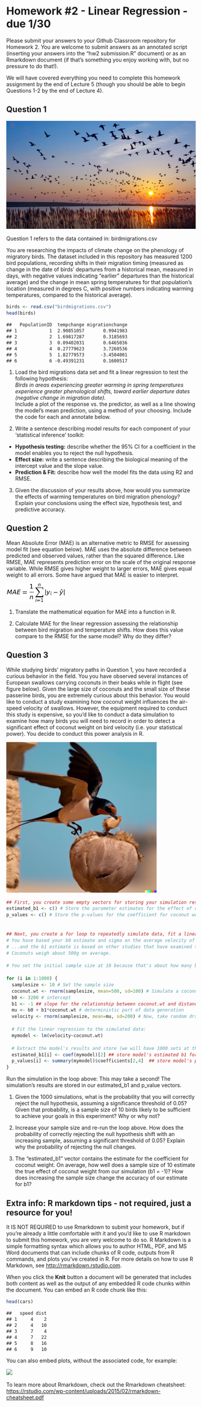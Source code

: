Homework \#2 - Linear Regression - due 1/30
================

Please submit your answers to your Github Classroom repository for
Homework 2. You are welcome to submit answers as an annotated script
(inserting your answers into the “hw2 submission.R” document) or as an
Rmarkdown document (if that’s something you enjoy working with, but no
pressure to do that!).

We will have covered everything you need to complete this homework
assignment by the end of Lecture 5 (though you should be able to begin
Questions 1-2 by the end of Lecture 4).

## Question 1

![](migration.jpeg)

Question 1 refers to the data contained in: birdmigrations.csv

You are researching the impacts of climate change on the phenology of
migratory birds. The dataset included in this repository has measured
1200 bird populations, recording shifts in their migration timing
(measured as change in the date of birds’ departures from a historical
mean, measured in days, with negative values indicating “earlier”
departures than the historical average) and the change in mean spring
temperatures for that population’s location (measured in degrees C, with
positive numbers indicating warming temperatures, compared to the
historical average).

``` r
birds <- read.csv("birdmigrations.csv")
head(birds)
```

    ##   PopulationID  tempchange migrationchange
    ## 1            1  2.90851057       0.9941983
    ## 2            2  1.69817287       0.3185693
    ## 3            3  0.09402031       0.6465036
    ## 4            4  0.27779623       3.7260536
    ## 5            5  1.82779573      -3.4504001
    ## 6            6 -0.49391231       0.1600517

1)  Load the bird migrations data set and fit a linear regression to
    test the following hypothesis:  
    *Birds in areas experiencing greater warming in spring temperatures
    experience greater phenological shifts, toward earlier departure
    dates (negative change in migration date).*  
    Include a plot of the response vs. the predictor, as well as a line
    showing the model’s mean prediction, using a method of your
    choosing. Include the code for each and annotate below.

2)  Write a sentence describing model results for each component of your
    ‘statistical inference’ toolkit:

- **Hypothesis testing:** describe whether the 95% CI for a coefficient
  in the model enables you to reject the null hypothesis.
- **Effect size:** write a sentence describing the biological meaning of
  the intercept value and the slope value.
- **Prediction & Fit:** describe how well the model fits the data using
  R2 and RMSE.

3)  Given the discussion of your results above, how would you summarize
    the effects of warming temperatures on bird migration phenology?
    Explain your conclusions using the effect size, hypothesis test, and
    predictive accuracy.

## Question 2

Mean Absolute Error (MAE) is an alternative metric to RMSE for assessing
model fit (see equation below). MAE uses the absolute difference between
predicted and observed values, rather than the squared difference. Like
RMSE, MAE represents prediction error on the scale of the original
response variable. While RMSE gives higher weight to larger errors, MAE
gives equal weight to all errors. Some have argued that MAE is easier to
interpret.

![](mae.jpg)

1)  Translate the mathematical equation for MAE into a function in R.

2)  Calculate MAE for the linear regression assessing the relationship
    between bird migration and temperature shifts. How does this value
    compare to the RMSE for the same model? Why do they differ?

## Question 3

While studying birds’ migratory paths in Question 1, you have recorded a
curious behavior in the field. You you have observed several instances
of European swallows carrying coconuts in their beaks while in flight
(see figure below). Given the large size of coconuts and the small size
of these passerine birds, you are extremely curious about this behavior.
You would like to conduct a study examining how coconut weight
influences the air-speed velocity of swallows. However, the equipment
required to conduct this study is expensive, so you’d like to conduct a
data simulation to examine how many birds you will need to record in
order to detect a significant effect of coconut weight on bird velocity
(i.e. your statistical power). You decide to conduct this power analysis
in R.

<img src="swallow.jpeg" width="400" />

``` r
## First, you create some empty vectors for storing your simulation results:
estimated_b1 <- c() # Store the parameter estimates for the effect of coconut weight
p_values <- c() # Store the p-values for the coefficient for coconut weight


## Next, you create a for loop to repeatedly simulate data, fit a linear regression to each simulated dataset, and then quantify how often you detect a statistically significant effect of coconut weight on swallow velocity (m/hr). 
# You have based your b0 estimate and sigma on the average velocity of swallows not carrying coconuts (which is published in the literature).
# ...and the b1 estimate is based on other studies that have examined the impacts of other carried items (e.g. fish) on the velocities of other bird species in flight. 
# Coconuts weigh about 500g on average.

# You set the initial sample size at 10 because that's about how many birds you think you can feasibly monitor in a pilot data collection effort.

for (i in 1:1000) {
  samplesize <- 10 # Set the sample size
  coconut.wt <- rnorm(samplesize, mean=500, sd=100) # Simulate a coconut weight variable (in g)
  b0 <- 3200 # intercept
  b1 <- -1 ## slope for the relationship between coconut.wt and distance travelled
  mu <- b0 + b1*coconut.wt # deterministic part of data generation
  velocity <- rnorm(samplesize, mean=mu, sd=200) # Now, take random draws from normal distribution
  
  # Fit the linear regression to the simulated data:
  mymodel <- lm(velocity~coconut.wt)
  
  # Extract the model's results and store (we will have 1000 sets at the end):
  estimated_b1[i] <- coef(mymodel)[2] ## store model's estimated b1 for coconut weight
  p_values[i] <- summary(mymodel)$coefficients[2,4]  ## store model's pvalue for the effect of coconut weight
}
```

Run the simulation in the loop above: This may take a second! The
simulation’s results are stored in our estimated_b1 and p_value vectors.

1)  Given the 1000 simulations, what is the probability that you will
    correctly reject the null hypothesis, assuming a significance
    threshold of 0.05? Given that probability, is a sample size of 10
    birds likely to be sufficient to achieve your goals in this
    experiment? Why or why not?

2)  Increase your sample size and re-run the loop above. How does the
    probability of correctly rejecting the null hypothesis shift with an
    increasing sample, assuming a significant threshold of 0.05? Explain
    why the probability of rejecting the null changes.

3)  The “estimated_b1” vector contains the estimate for the coefficient
    for coconut weight. On average, how well does a sample size of 10
    estimate the true effect of coconut weight from our simulation (b1 =
    -1)? How does increasing the sample size change the accuracy of our
    estimate for b1?

## Extra info: R markdown tips - not required, just a resource for you!

It IS NOT REQUIRED to use Rmarkdown to submit your homework, but if
you’re already a little comfortable with it and you’d like to use R
markdown to submit this homework, you are very welcome to do so. R
Markdown is a simple formatting syntax which allows you to author HTML,
PDF, and MS Word documents that can include chunks of R code, outputs
from R commands, and plots you’ve created in R. For more details on how
to use R Markdown, see <http://rmarkdown.rstudio.com>.

When you click the **Knit** button a document will be generated that
includes both content as well as the output of any embedded R code
chunks within the document. You can embed an R code chunk like this:

``` r
head(cars)
```

    ##   speed dist
    ## 1     4    2
    ## 2     4   10
    ## 3     7    4
    ## 4     7   22
    ## 5     8   16
    ## 6     9   10

You can also embed plots, without the associated code, for example:

![](hw2_questions_files/figure-gfm/pressure-1.png)<!-- -->

To learn more about Rmarkdown, check out the Rmarkdown cheatsheet:
<https://rstudio.com/wp-content/uploads/2015/02/rmarkdown-cheatsheet.pdf>
